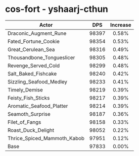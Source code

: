# cos-fort - yshaarj-cthun
| Actor | DPS | Increase |
|---|:---:|:---:|
|Draconic_Augment_Rune|98397|0.58%|
|Fated_Fortune_Cookie|98354|0.53%|
|Great_Cerulean_Sea|98316|0.49%|
|Thousandbone_Tongueslicer|98305|0.48%|
|Revenge_Served_Cold|98299|0.48%|
|Salt_Baked_Fishcake|98240|0.42%|
|Sizzling_Seafood_Medley|98233|0.41%|
|Timely_Demise|98219|0.39%|
|Feisty_Fish_Sticks|98217|0.39%|
|Aromatic_Seafood_Platter|98214|0.39%|
|Seamoth_Surprise|98187|0.36%|
|Filet_of_Fangs|98158|0.33%|
|Roast_Duck_Delight|98052|0.22%|
|Thrice_Spiced_Mammoth_Kabob|97951|0.12%|
|Base|97833|0.00%|
